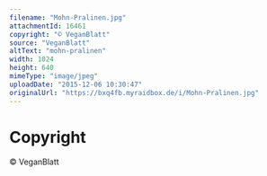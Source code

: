 ```yaml
---
filename: "Mohn-Pralinen.jpg"
attachmentId: 16461
copyright: "© VeganBlatt"
source: "VeganBlatt"
altText: "mohn-pralinen"
width: 1024
height: 640
mimeType: "image/jpeg"
uploadDate: "2015-12-06 10:30:47"
originalUrl: "https://bxq4fb.myraidbox.de/i/Mohn-Pralinen.jpg"
---
```


# Copyright

© VeganBlatt
